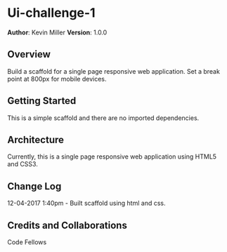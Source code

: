 # Ui-challenge-1

**Author**: Kevin Miller
**Version**: 1.0.0

## Overview
  Build a scaffold for a single page responsive web application.  Set a break point at 800px for mobile devices.

## Getting Started
  This is a simple scaffold and there are no imported dependencies.  

## Architecture
Currently, this is a single page responsive web application using HTML5 and CSS3.

## Change Log

12-04-2017 1:40pm - Built scaffold using html and css.

## Credits and Collaborations
Code Fellows
